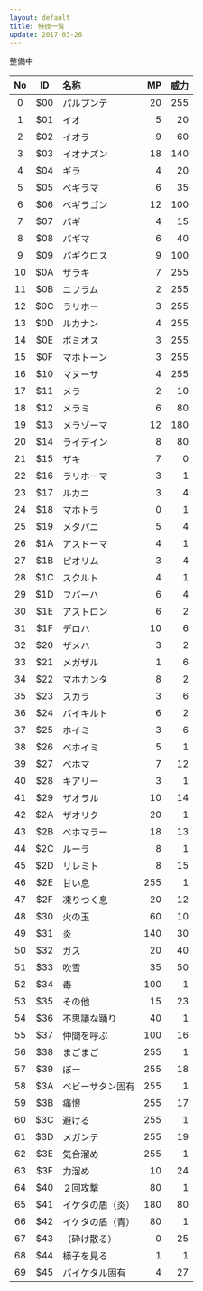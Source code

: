 ```yaml
---
layout: default
title: 特技一覧
update: 2017-03-26
---
```



整備中

| No | ID  | 名称             | MP  |威力 |
|:--:|:---:|:-----------------|----:|----:|
|  0 | $00 | パルプンテ       |  20 | 255 |
|  1 | $01 | イオ             |   5 |  20 |
|  2 | $02 | イオラ           |   9 |  60 |
|  3 | $03 | イオナズン       |  18 | 140 |
|  4 | $04 | ギラ             |   4 |  20 |
|  5 | $05 | ベギラマ         |   6 |  35 |
|  6 | $06 | ベギラゴン       |  12 | 100 |
|  7 | $07 | バギ             |   4 |  15 |
|  8 | $08 | バギマ           |   6 |  40 |
|  9 | $09 | バギクロス       |   9 | 100 |
| 10 | $0A | ザラキ           |   7 | 255 |
| 11 | $0B | ニフラム         |   2 | 255 |
| 12 | $0C | ラリホー         |   3 | 255 |
| 13 | $0D | ルカナン         |   4 | 255 |
| 14 | $0E | ボミオス         |   3 | 255 |
| 15 | $0F | マホトーン       |   3 | 255 |
| 16 | $10 | マヌーサ         |   4 | 255 |
| 17 | $11 | メラ             |   2 |  10 |
| 18 | $12 | メラミ           |   6 |  80 |
| 19 | $13 | メラゾーマ       |  12 | 180 |
| 20 | $14 | ライデイン       |   8 |  80 |
| 21 | $15 | ザキ             |   7 |   0 |
| 22 | $16 | ラリホーマ       |   3 |   1 |
| 23 | $17 | ルカニ           |   3 |   4 |
| 24 | $18 | マホトラ         |   0 |   1 |
| 25 | $19 | メタパニ         |   5 |   4 |
| 26 | $1A | アスドーマ       |   4 |   1 |
| 27 | $1B | ピオリム         |   3 |   4 |
| 28 | $1C | スクルト         |   4 |   1 |
| 29 | $1D | フバーハ         |   6 |   4 |
| 30 | $1E | アストロン       |   6 |   2 |
| 31 | $1F | デロハ           |  10 |   6 |
| 32 | $20 | ザメハ           |   3 |   2 |
| 33 | $21 | メガザル         |   1 |   6 |
| 34 | $22 | マホカンタ       |   8 |   2 |
| 35 | $23 | スカラ           |   3 |   6 |
| 36 | $24 | バイキルト       |   6 |   2 |
| 37 | $25 | ホイミ           |   3 |   6 |
| 38 | $26 | ベホイミ         |   5 |   1 |
| 39 | $27 | ベホマ           |   7 |  12 |
| 40 | $28 | キアリー         |   3 |   1 |
| 41 | $29 | ザオラル         |  10 |  14 |
| 42 | $2A | ザオリク         |  20 |   1 |
| 43 | $2B | ベホマラー       |  18 |  13 |
| 44 | $2C | ルーラ           |   8 |   1 |
| 45 | $2D | リレミト         |   8 |  15 |
| 46 | $2E | 甘い息           | 255 |   1 |
| 47 | $2F | 凍りつく息       |  20 |  12 |
| 48 | $30 | 火の玉           |  60 |  10 |
| 49 | $31 | 炎               | 140 |  30 |
| 50 | $32 | ガス             |  20 |  40 |
| 51 | $33 | 吹雪             |  35 |  50 |
| 52 | $34 | 毒               | 100 |   1 |
| 53 | $35 | その他           |  15 |  23 |
| 54 | $36 | 不思議な踊り     |  40 |   1 |
| 55 | $37 | 仲間を呼ぶ       | 100 |  16 |
| 56 | $38 | まごまご         | 255 |   1 |
| 57 | $39 | ぼー             | 255 |  18 |
| 58 | $3A | ベビーサタン固有 | 255 |   1 |
| 59 | $3B | 痛恨             | 255 |  17 |
| 60 | $3C | 避ける           | 255 |   1 |
| 61 | $3D | メガンテ         | 255 |  19 |
| 62 | $3E | 気合溜め         | 255 |   1 |
| 63 | $3F | 力溜め           |  10 |  24 |
| 64 | $40 | ２回攻撃         |  80 |   1 |
| 65 | $41 | イケタの盾（炎） | 180 |  80 |
| 66 | $42 | イケタの盾（青） |  80 |   1 |
| 67 | $43 | （砕け散る）     |   0 |  25 |
| 68 | $44 | 様子を見る       |   1 |   1 |
| 69 | $45 | バイケタル固有   |   4 |  27 |
